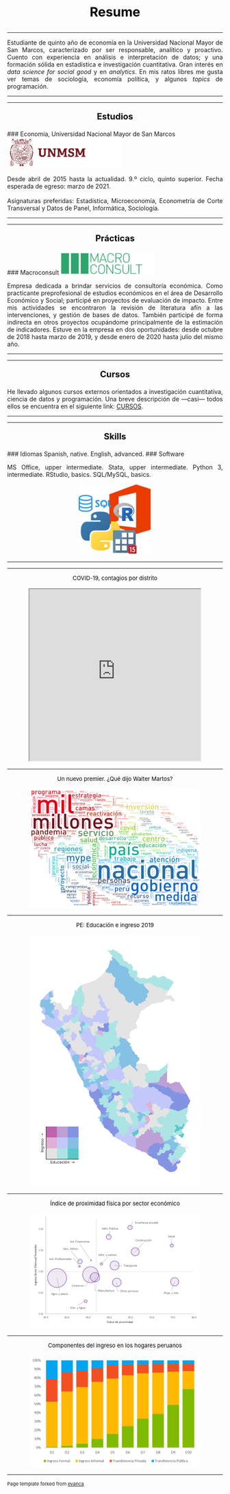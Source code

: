<p align="center" style="font-size:30px; color: black;"><b>Resume</b></p>

---

<p align="justify">Estudiante de quinto año de economía en la Universidad Nacional Mayor de San Marcos, caracterizado por ser responsable, analítico y proactivo. Cuento con experiencia en análisis e interpretación de datos; y una formación sólida en estadística e investigación cuantitativa. Gran interés en <i>data science for social good</i> y en <i>analytics</i>. En mis ratos libres me gusta ver temas de sociología, economía política, y algunos <i>topics</i> de programación.</p>

---
---

<p align="center" style="font-size:20px; color: black;"><b>Estudios</b></p>
### Economía, Universidad Nacional Mayor de San Marcos
<img src="images/LogoSanmarcos.png?raw=true" width="270" height="71" />
<p align="justify">Desde abril de 2015 hasta la actualidad. 9.º ciclo, quinto superior. Fecha esperada de egreso: marzo de 2021.
  <br>
  <br>
Asignaturas preferidas: Estadística, Microeconomía, Econometría de Corte Transversal y Datos de Panel, Informática, Sociología.
</p>

---
---

<p align="center" style="font-size:20px; color: black;"><b>Prácticas</b></p>
### Macroconsult
<img src="images/LogoMacroconsult.png?raw=true" width="220" height="53" />
<p align="justify">Empresa dedicada a brindar servicios de consultoría económica. Como practicante preprofesional de estudios económicos en el área de Desarrollo Económico y Social; participé en proyectos de evaluación de impacto. Entre mis actividades se encontraron la revisión de literatura afín a las intervenciones, y gestión de bases de datos. También participé de forma indirecta en otros proyectos ocupándome principalmente de la estimación de indicadores. Estuve en la empresa en dos oportunidades: desde octubre de 2018 hasta marzo de 2019, y desde enero de 2020 hasta julio del mismo año.
</p>

---
---

<p align="center" style="font-size:20px; color: black;"><b>Cursos</b></p>

<p align="justify">He llevado algunos cursos externos orientados a investigación cuantitativa, ciencia de datos y programación. Una breve descripción de —casi— todos ellos se encuentra en el siguiente link: <a href="https://drodrigo96.github.io/courses_page">CURSOS</a>.</p>

---
---

<p align="center" style="font-size:20px; color: black;"><b>Skills</b></p>
### Idiomas
Spanish, native. English, advanced.
### Software
<p align="justify">MS Office, upper intermediate. Stata, upper intermediate. Python 3, intermediate. RStudio, basics. SQL/MySQL, basics.</p>

<p style="text-align:center;"><img src="images/LogosSoftware.png?raw=true" width="170" height="164" /></p>


---
---

<p align="center" style="font-size:13px; color:black;">
  COVID-19, contagios por distrito
  <br>
  <br>
  <iframe src="https://drodrigo96.github.io/COVID19.html" width="400" height="400"></iframe>
 </p>

---

<p align="center" style="font-size:13px; color:black;">
  Un nuevo premier. ¿Qué dijo Walter Martos?
  <br>
  <br>
  <img src="images/MartozSpeech.png?raw=true" width="400" height="277" />
 </p>

---

<p align="center" style="font-size:13px; color:black;">
  PE: Educación e ingreso 2019
  <br>
  <br>
  <img src="images/GraficoMapa.png?raw=true" width="400" height="585" />
</p>

---

<p align="center" style="font-size:13px; color:black;">
  Índice de proximidad física por sector económico
  <br>
  <br>
  <img src="images/GraficoProximidad.png?raw=true" width="400" height="267" />
</p>

---

<p align="center" style="font-size:13px; color:black;">
  Componentes del ingreso en los hogares peruanos
  <br>
  <br>
  <img src="images/GraficoComponentes.png?raw=true" width="400" height="260" />
</p>

---
<p style="font-size:11px">Page template forked from <a href="https://github.com/evanca">evanca</a></p>
<!-- Remove above link if you don't want to attibute -->
